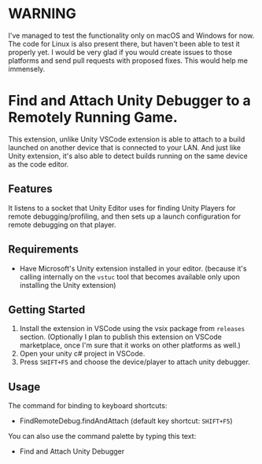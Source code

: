 # WARNING
I've managed to test the functionality only on macOS and Windows for now. The code for Linux is also present there, but haven't been able to test it properly yet. I would be very glad if you would create issues to those platforms and send pull requests with proposed fixes. This would help me immensely. 

# Find and Attach Unity Debugger to a Remotely Running Game.

This extension, unlike Unity VSCode extension is able to attach to a build launched on another device that is connected to your LAN. And just like Unity extension, it's also able to detect builds running on the same device as the code editor.

## Features

It listens to a socket that Unity Editor uses for finding Unity Players for remote debugging/profiling, and then sets up a launch configuration for remote debugging on that player.

## Requirements
- Have Microsoft's Unity extension installed in your editor. (because it's calling internally on the `vstuc` tool that becomes available only upon installing the Unity extension)

## Getting Started

1. Install the extension in VSCode using the vsix package from `releases` section. (Optionally I plan to publish this extension on VSCode marketplace, once I'm sure that it works on other platforms as well.)
2. Open your unity c# project in VSCode.
3. Press `SHIFT+F5` and choose the device/player to attach unity debugger.

## Usage

The command for binding to keyboard shortcuts:
- FindRemoteDebug.findAndAttach (default key shortcut: `SHIFT+F5`)

You can also use the command palette by typing this text:
- Find and Attach Unity Debugger
